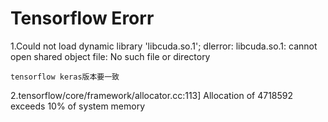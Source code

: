 # Tensorflow Erorr

1.Could not load dynamic library 'libcuda.so.1'; dlerror: libcuda.so.1: cannot open shared object file: No such file or directory

```
tensorflow keras版本要一致
```

2.tensorflow/core/framework/allocator.cc:113] Allocation of 4718592 exceeds 10% of system memory

```

```

